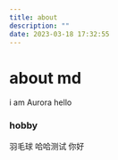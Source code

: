 ```yaml
---
title: about
description: ""
date: 2023-03-18 17:32:55
---
```


# about md

i am Aurora
hello

### hobby

羽毛球
哈哈测试
你好
